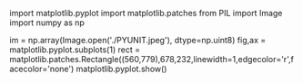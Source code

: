 import matplotlib.pyplot
import matplotlib.patches
from PIL import Image
import numpy as np

im = np.array(Image.open('./PYUNIT.jpeg'), dtype=np.uint8)
fig,ax = matplotlib.pyplot.subplots(1)
rect = matplotlib.patches.Rectangle((560,779),678,232,linewidth=1,edgecolor='r',facecolor='none')
matplotlib.pyplot.show()
